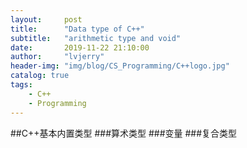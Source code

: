 ```yaml
---
layout:     post
title:      "Data type of C++"
subtitle:   "arithmetic type and void"
date:       2019-11-22 21:10:00
author:     "lvjerry"
header-img: "img/blog/CS_Programming/C++logo.jpg"
catalog: true
tags:
    - C++
    - Programming
---
```

##C++基本内置类型
###算术类型
###变量
###复合类型